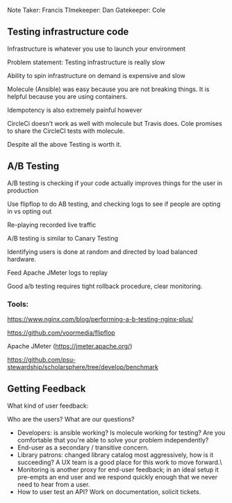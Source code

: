 Note Taker: Francis
TImekeeper: Dan
Gatekeeper: Cole

## Testing infrastructure code

Infrastructure is whatever you use to launch your environment

Problem statement: Testing infrastructure is really slow

Ability to spin infrastructure on demand is expensive and slow

Molecule (Ansible) was easy because you are not breaking things. It is helpful because you are using containers.

Idempotency is also extremely painful however

CircleCi doesn’t work as well with molecule but Travis does. Cole promises to share the CircleCI tests with molecule.

Despite all the above Testing is worth it.

## A/B Testing

A/B testing is checking if your code actually improves things for the user in production

Use flipflop to do AB testing, and checking logs to see if people are opting in vs opting out

Re-playing recorded live traffic

A/B testing is similar to Canary Testing

Identifying users is done at random and directed by load balanced hardware.

Feed Apache JMeter logs to replay

Good a/b testing requires tight rollback procedure, clear monitoring.

### Tools:

https://www.nginx.com/blog/performing-a-b-testing-nginx-plus/

https://github.com/voormedia/flipflop

Apache JMeter (https://jmeter.apache.org/)

https://github.com/psu-stewardship/scholarsphere/tree/develop/benchmark



## Getting Feedback

What kind of user feedback:

Who are the users? What are our questions?

* Developers: is ansible working? Is molecule working for testing? Are you comfortable that you're able to solve your problem independently?
* End-user as a secondary / transitive concern.
* Library patrons: changed library catalog most aggressively, how is it succeeding? A UX team is a good place for this work to move forward.\
* Monitoring is another proxy for end-user feedback; in an ideal setup it pre-empts an end user and we respond quickly enough that we never need to hear from a user.
* How to user test an API? Work on documentation, solicit tickets.
